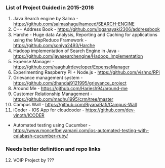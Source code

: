### List of Project Guided in 2015-2016

1. Java Search engine by Salma - https://github.com/salmashagulhameed/SEARCH-ENGINE
2. C++ Address Book - https://github.com/loganayaki2306/addressbook
3. Harche - Huge data Analysis, Reporting and Caching for applications using the MapReduce Framework - https://github.com/soniya2493/Harche
4. Hadoop implementation of Search Engine in Java - https://github.com/javasearchengine/Hadoop_Implementation
5. Expense Manager - https://github.com/raaghulrdeveloper/ExpenseManager
6. Experimenting Raspberry PI + Node.js - https://github.com/vishno/RPi
7. Grievance management system - https://github.com/dhandaj9121995/grievance_project
8. Around Me - https://github.com/Hariesh94/around-me
9. Customer Relationship Management - https://github.com/madhu1995/crm/tree/master
10. Campus Wall - https://github.com/RiyanaRafi/Campus-Wall
11. iCoder - IOS App for cloudcoder - https://github.com/dev-vinoth/ICODER
   - Automated testing using Cucumber - https://www.moncefbelyamani.com/ios-automated-testing-with-calabash-cucumber-ruby/  

### Needs better definition and repo links
12. VOIP Project by ???

